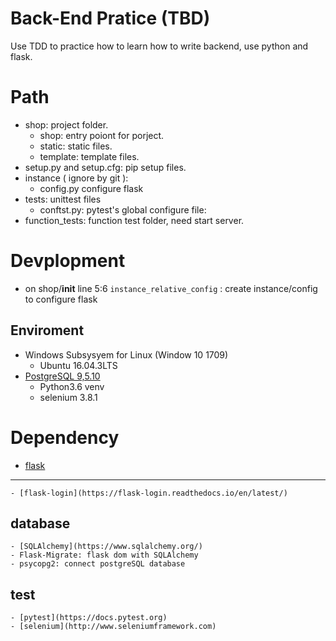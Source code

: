 Back-End Pratice (TBD)
===
Use TDD to practice how to learn how to write backend, use python and flask.

Path
===
- shop: project folder.
    - shop: entry poiont for porject.
    - static: static files.
    - template: template files.
- setup.py and setup.cfg: pip setup files.
- instance ( ignore by git ): 
    - config.py configure flask
- tests: unittest files
    - conftst.py: pytest's global configure file:
- function_tests: function test folder, need start server.

Devplopment 
===
- on shop/__init__ line 5:6 ```instance_relative_config``` : create instance/config to configure flask

Enviroment
---
- Windows Subsysyem for Linux (Window 10 1709)
    - Ubuntu 16.04.3LTS
- [PostgreSQL 9,5.10](https://www.postgresql.org/)
    - Python3.6 venv
    - selenium 3.8.1 

Dependency
===

- [flask](http://flask.pocoo.org)
---
    - [flask-login](https://flask-login.readthedocs.io/en/latest/)

database
---
    - [SQLAlchemy](https://www.sqlalchemy.org/)
    - Flask-Migrate: flask dom with SQLAlchemy
    - psycopg2: connect postgreSQL database

test
---
    - [pytest](https://docs.pytest.org)
    - [selenium](http://www.seleniumframework.com)
